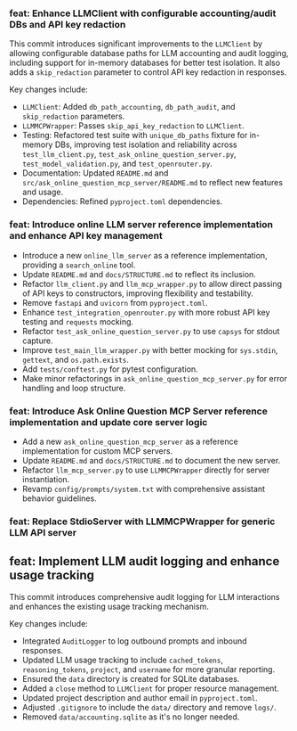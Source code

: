 ### feat: Enhance LLMClient with configurable accounting/audit DBs and API key redaction

This commit introduces significant improvements to the `LLMClient` by allowing configurable database paths for LLM accounting and audit logging, including support for in-memory databases for better test isolation. It also adds a `skip_redaction` parameter to control API key redaction in responses.

Key changes include:
- `LLMClient`: Added `db_path_accounting`, `db_path_audit`, and `skip_redaction` parameters.
- `LLMMCPWrapper`: Passes `skip_api_key_redaction` to `LLMClient`.
- Testing: Refactored test suite with `unique_db_paths` fixture for in-memory DBs, improving test isolation and reliability across `test_llm_client.py`, `test_ask_online_question_server.py`, `test_model_validation.py`, and `test_openrouter.py`.
- Documentation: Updated `README.md` and `src/ask_online_question_mcp_server/README.md` to reflect new features and usage.
- Dependencies: Refined `pyproject.toml` dependencies.

### feat: Introduce online LLM server reference implementation and enhance API key management

- Introduce a new `online_llm_server` as a reference implementation, providing a `search_online` tool.
- Update `README.md` and `docs/STRUCTURE.md` to reflect its inclusion.
- Refactor `llm_client.py` and `llm_mcp_wrapper.py` to allow direct passing of API keys to constructors, improving flexibility and testability.
- Remove `fastapi` and `uvicorn` from `pyproject.toml`.
- Enhance `test_integration_openrouter.py` with more robust API key testing and `requests` mocking.
- Refactor `test_ask_online_question_server.py` to use `capsys` for stdout capture.
- Improve `test_main_llm_wrapper.py` with better mocking for `sys.stdin`, `gettext`, and `os.path.exists`.
- Add `tests/conftest.py` for pytest configuration.
- Make minor refactorings in `ask_online_question_mcp_server.py` for error handling and loop structure.

### feat: Introduce Ask Online Question MCP Server reference implementation and update core server logic

- Add a new `ask_online_question_mcp_server` as a reference implementation for custom MCP servers.
- Update `README.md` and `docs/STRUCTURE.md` to document the new server.
- Refactor `llm_mcp_server.py` to use `LLMMCPWrapper` directly for server instantiation.
- Revamp `config/prompts/system.txt` with comprehensive assistant behavior guidelines.

### feat: Replace StdioServer with LLMMCPWrapper for generic LLM API server

## feat: Implement LLM audit logging and enhance usage tracking

This commit introduces comprehensive audit logging for LLM interactions and
enhances the existing usage tracking mechanism.

Key changes include:
- Integrated `AuditLogger` to log outbound prompts and inbound responses.
- Updated LLM usage tracking to include `cached_tokens`, `reasoning_tokens`,
  `project`, and `username` for more granular reporting.
- Ensured the `data` directory is created for SQLite databases.
- Added a `close` method to `LLMClient` for proper resource management.
- Updated project description and author email in `pyproject.toml`.
- Adjusted `.gitignore` to include the `data/` directory and remove `logs/`.
- Removed `data/accounting.sqlite` as it's no longer needed.
